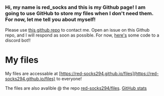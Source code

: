 ### Hi, my name is red_socks and this is my Github page! I am going to use GitHub to store my files when I don't need them. For now, let me tell you about myself!
Please use [this github repo](https://github.com/fel1x0u/fel1x0u/) to contact me. Open an issue on this Github repo, and I will respond as soon as possible.
For now, [here's](bot.py) some code to a discord bot!!

# My files

My files are accessable at [https://red-socks294.github.io/files](https://red-socks294.github.io/files) to everyone!

The files are also avalible @ the repo [red-socks294/files](https://github.com/red-socks294/files).
[GitHub stats](https://github-readme-stats.vercel.app/api?username=fel1x0u)

<!--
**fel1x0u/fel1x0u** is a ✨ _special_ ✨ repository because its `README.md` (this file) appears on your GitHub profile.

Here are some ideas to get you started:

- 🔭 I’m currently working on ...
- 🌱 I’m currently learning ...
- 👯 I’m looking to collaborate on ...
- 🤔 I’m looking for help with ...
- 💬 Ask me about ...
- 📫 How to reach me: ...
- 😄 Pronouns: ...
- ⚡ Fun fact: ...
-->
